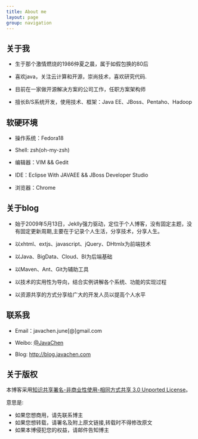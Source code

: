 ```yaml
---
title: About me
layout: page
group: navigation
---
```


## 关于我

* 生于那个激情燃烧的1986仲夏之晨，属于如假包换的80后

* 喜欢java，关注云计算和开源，崇尚技术，喜欢研究代码.

* 目前在一家做开源解决方案的公司工作，任职方案架构师

* 擅长B/S系统开发，使用技术、框架：Java EE、JBoss、Pentaho、Hadoop

## 软硬环境

* 操作系统：Fedora18

* Shell: zsh(oh-my-zsh)

* 编辑器：VIM && Gedit

* IDE：Eclipse With JAVAEE && JBoss Developer Studio

* 浏览器：Chrome

## 关于blog

* 始于2009年5月13日，Jeklly强力驱动，定位于个人博客，没有固定主题，没有固定更新周期,主要在于记录个人生活，分享技术，分享人生。

* 以xhtml、extjs、javascript、jQuery、DHtmlx为前端技术

* 以Java、BigData、Cloud、BI为后端基础

* 以Maven、Ant、Git为辅助工具

* 以技术的实用性为导向，结合实例讲解各个系统、功能的实现过程

* 以资源共享的方式分享给广大的开发人员以提高个人水平

## 联系我

* Email：javachen.june[@]gmail.com

* Weibo: <a href='http://weibo.com/chenzhijun'>@JavaChen</a>

* Blog: <a href='http://blog.javachen.com'>http://blog.javachen.com</a>

## 关于版权

本博客采用<a href="http://creativecommons.org/licenses/by-nc-sa/3.0/">知识共享署名-非商业性使用-相同方式共享 3.0 Unported License</a>。

意思是:

*  如果您想商用，请先联系博主
*  如果您想转载，请署名及附上原文链接,转载时不得修改原文
*  如果本博侵犯您的权益，请邮件告知博主
